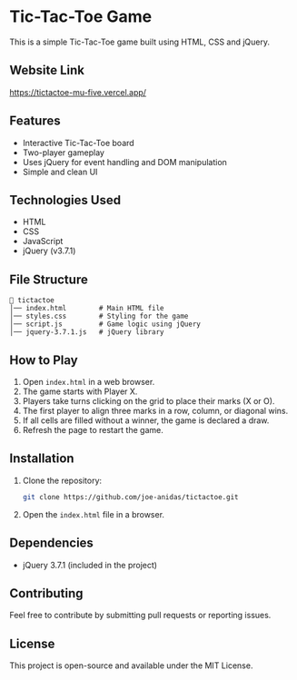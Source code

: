 # Tic-Tac-Toe Game

This is a simple Tic-Tac-Toe game built using HTML, CSS and jQuery.

## Website Link
https://tictactoe-mu-five.vercel.app/

## Features
- Interactive Tic-Tac-Toe board
- Two-player gameplay
- Uses jQuery for event handling and DOM manipulation
- Simple and clean UI

## Technologies Used
- HTML
- CSS
- JavaScript
- jQuery (v3.7.1)

## File Structure
```
📁 tictactoe
│── index.html        # Main HTML file
│── styles.css        # Styling for the game
│── script.js         # Game logic using jQuery
│── jquery-3.7.1.js   # jQuery library
```

## How to Play
1. Open `index.html` in a web browser.
2. The game starts with Player X.
3. Players take turns clicking on the grid to place their marks (X or O).
4. The first player to align three marks in a row, column, or diagonal wins.
5. If all cells are filled without a winner, the game is declared a draw.
6. Refresh the page to restart the game.

## Installation
1. Clone the repository:
   ```sh
   git clone https://github.com/joe-anidas/tictactoe.git
   ```
2. Open the `index.html` file in a browser.

## Dependencies
- jQuery 3.7.1 (included in the project)

## Contributing
Feel free to contribute by submitting pull requests or reporting issues.

## License
This project is open-source and available under the MIT License.

